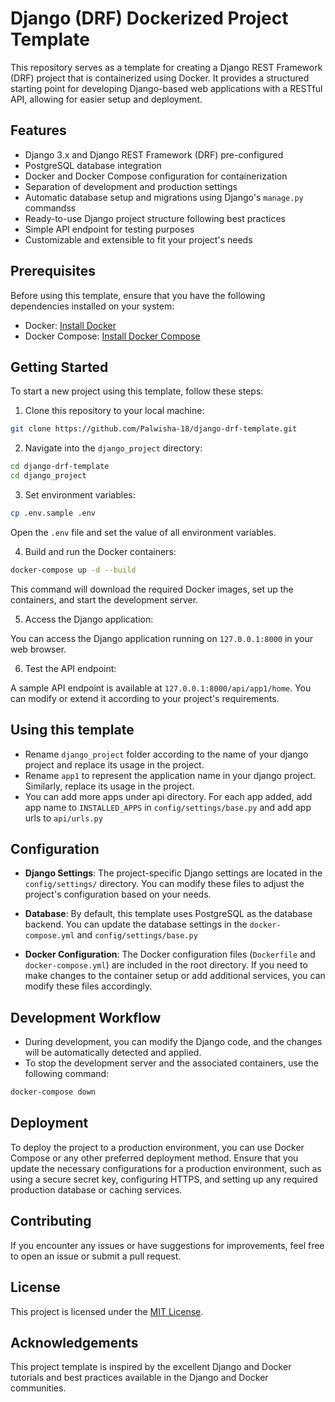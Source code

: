 # Django (DRF) Dockerized Project Template

This repository serves as a template for creating a Django REST Framework (DRF) project that is containerized using Docker. It provides a structured starting point for developing Django-based web applications with a RESTful API, allowing for easier setup and deployment.

## Features

- Django 3.x and Django REST Framework (DRF) pre-configured
- PostgreSQL database integration
- Docker and Docker Compose configuration for containerization
- Separation of development and production settings
- Automatic database setup and migrations using Django's `manage.py` commandss
- Ready-to-use Django project structure following best practices
- Simple API endpoint for testing purposes
- Customizable and extensible to fit your project's needs

## Prerequisites

Before using this template, ensure that you have the following dependencies installed on your system:

- Docker: [Install Docker](https://www.docker.com/get-started)
- Docker Compose: [Install Docker Compose](https://docs.docker.com/compose/install/)

## Getting Started

To start a new project using this template, follow these steps:

1. Clone this repository to your local machine:

```bash
git clone https://github.com/Palwisha-18/django-drf-template.git
```

2. Navigate into the `django_project` directory:

```bash
cd django-drf-template
cd django_project
```

3. Set environment variables:

```bash
cp .env.sample .env
```

Open the `.env` file and set the value of all environment variables.

4. Build and run the Docker containers:

```bash
docker-compose up -d --build
```

This command will download the required Docker images, set up the containers, and start the development server.

5. Access the Django application:

You can access the Django application running on `127.0.0.1:8000` in your web browser.

6. Test the API endpoint:

A sample API endpoint is available at `127.0.0.1:8000/api/app1/home`. You can modify or extend it according to your project's requirements.

## Using this template

- Rename `django_project` folder according to the name of your django project and replace its usage in the project.
- Rename `app1` to represent the application name in your django project. Similarly, replace its usage in the project.
- You can add more apps under api directory. For each app added, add app name to `INSTALLED_APPS` in `config/settings/base.py` and add app urls to `api/urls.py`

## Configuration

- **Django Settings**: The project-specific Django settings are located in the `config/settings/` directory. You can modify these files to adjust the project's configuration based on your needs.

- **Database**: By default, this template uses PostgreSQL as the database backend. You can update the database settings in the `docker-compose.yml` and `config/settings/base.py`

- **Docker Configuration**: The Docker configuration files (`Dockerfile` and `docker-compose.yml`) are included in the root directory. If you need to make changes to the container setup or add additional services, you can modify these files accordingly.

## Development Workflow

- During development, you can modify the Django code, and the changes will be automatically detected and applied.
- To stop the development server and the associated containers, use the following command:

```bash
docker-compose down
```

## Deployment

To deploy the project to a production environment, you can use Docker Compose or any other preferred deployment method. Ensure that you update the necessary configurations for a production environment, such as using a secure secret key, configuring HTTPS, and setting up any required production database or caching services.

## Contributing

If you encounter any issues or have suggestions for improvements, feel free to open an issue or submit a pull request.

## License

This project is licensed under the [MIT License](LICENSE).

## Acknowledgements

This project template is inspired by the excellent Django and Docker tutorials and best practices available in the Django and Docker communities.
